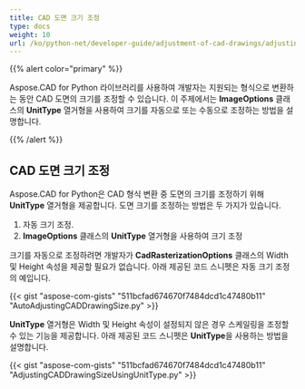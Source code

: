 ```yaml
---
title: CAD 도면 크기 조정
type: docs
weight: 10
url: /ko/python-net/developer-guide/adjustment-of-cad-drawings/adjusting-cad-drawing-size/
---
```


{{% alert color="primary" %}}

Aspose.CAD for Python 라이브러리를 사용하여 개발자는 지원되는 형식으로 변환하는 동안 CAD 도면의 크기를 조정할 수 있습니다. 이 주제에서는 **ImageOptions** 클래스의 **UnitType** 열거형을 사용하여 크기를 자동으로 또는 수동으로 조정하는 방법을 설명합니다.

{{% /alert %}}

## **CAD 도면 크기 조정**

Aspose.CAD for Python은 CAD 형식 변환 중 도면의 크기를 조정하기 위해 **UnitType** 열거형을 제공합니다. 도면 크기를 조정하는 방법은 두 가지가 있습니다.

1. 자동 크기 조정.
1. **ImageOptions** 클래스의 **UnitType** 열거형을 사용하여 크기 조정

크기를 자동으로 조정하려면 개발자가 **CadRasterizationOptions** 클래스의 Width 및 Height 속성을 제공할 필요가 없습니다. 아래 제공된 코드 스니펫은 자동 크기 조정의 예입니다.

{{< gist "aspose-com-gists" "511bcfad674670f7484dcd1c47480b11" "AutoAdjustingCADDrawingSize.py" >}}

**UnitType** 열거형은 Width 및 Height 속성이 설정되지 않은 경우 스케일링을 조정할 수 있는 기능을 제공합니다. 아래 제공된 코드 스니펫은 **UnitType**을 사용하는 방법을 설명합니다.

{{< gist "aspose-com-gists" "511bcfad674670f7484dcd1c47480b11" "AdjustingCADDrawingSizeUsingUnitType.py" >}}
